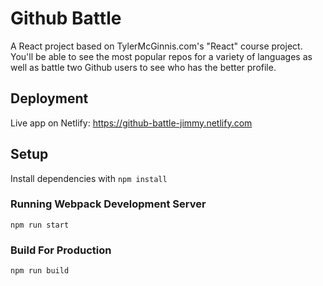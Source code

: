 # Github Battle
A React project based on TylerMcGinnis.com's "React" course project. You'll be able to see the most popular repos for a variety of languages as well as battle two Github users to see who has the better profile.

## Deployment
Live app on Netlify: https://github-battle-jimmy.netlify.com

## Setup
Install dependencies with `npm install`

### Running Webpack Development Server
`npm run start`

### Build For Production
`npm run build`